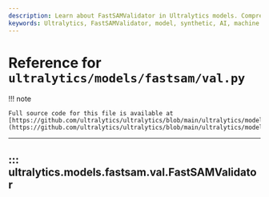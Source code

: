 ```yaml
---
description: Learn about FastSAMValidator in Ultralytics models. Comprehensive guide to enhancing AI capabilities with Ultralytics.
keywords: Ultralytics, FastSAMValidator, model, synthetic, AI, machine learning, validation
---
```


# Reference for `ultralytics/models/fastsam/val.py`

!!! note

    Full source code for this file is available at [https://github.com/ultralytics/ultralytics/blob/main/ultralytics/models/fastsam/val.py](https://github.com/ultralytics/ultralytics/blob/main/ultralytics/models/fastsam/val.py).

---
## ::: ultralytics.models.fastsam.val.FastSAMValidator
<br><br>
